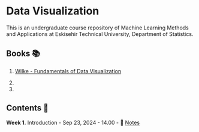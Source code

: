 # Data Visualization

This is an undergraduate course repository of Machine Learning Methods and Applications at Eskisehir Technical University, Department of Statistics.


## Books 📚

1. [Wilke - Fundamentals of Data Visualization](https://clauswilke.com/dataviz/)

2.   

3.  


## Contents 📂

**Week 1.** Introduction - Sep 23, 2024 - 14.00 - 📖 [Notes]()

